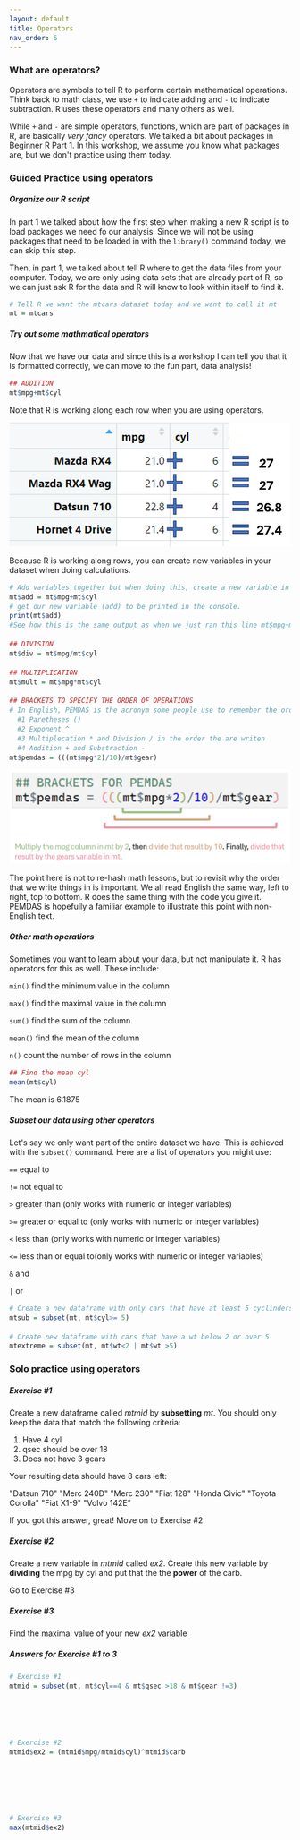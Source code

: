 ```yaml
---
layout: default
title: Operators
nav_order: 6
---
```


### What are operators?

Operators are symbols to tell R to perform certain mathematical operations. Think back to math class, we use `+` to indicate adding and `-` to indicate subtraction. R uses these operators and many others as well.

While `+` and `-` are simple operators, functions, which are part of packages in R, are basically *very fancy* operators. We talked a bit about packages in Beginner R Part 1. In this workshop, we assume you know what packages are, but we don't practice using them today.

### Guided Practice using operators

##### Organize our R script

In part 1 we talked about how the first step when making a new R script is to load packages we need fo our analysis. Since we will not be using packages that need to be loaded in with the `library()` command today, we can skip this step.

Then, in part 1, we talked about tell R where to get the data files from your computer. Today, we are only using data sets that are already part of R, so we can just ask R for the data and R will know to look within itself to find it.

``` r
# Tell R we want the mtcars dataset today and we want to call it mt
mt = mtcars
```

##### Try out some mathmatical operators

Now that we have our data and since this is a workshop I can tell you that it is formatted correctly, we can move to the fun part, data analysis!

``` r
## ADDITION 
mt$mpg+mt$cyl
```

Note that R is working along each row when you are using operators.

![](images/addition.png)

Because R is working along rows, you can create new variables in your dataset when doing calculations.

``` r
# Add variables together but when doing this, create a new variable in the mt dataset
mt$add = mt$mpg+mt$cyl
# get our new variable (add) to be printed in the console. 
print(mt$add)
#See how this is the same output as when we just ran this line mt$mpg+mt$cyl ?

## DIVISION
mt$div = mt$mpg/mt$cyl

## MULTIPLICATION
mt$mult = mt$mpg*mt$cyl

## BRACKETS TO SPECIFY THE ORDER OF OPERATIONS
# In English, PEMDAS is the acronym some people use to remember the order to calculate equations
  #1 Paretheses () 
  #2 Exponent ^ 
  #3 Multiplecation * and Division / in the order the are writen 
  #4 Addition + and Substraction - 
mt$pemdas = (((mt$mpg*2)/10)/mt$gear)
```

![](images/pemdas.png)

The point here is not to re-hash math lessons, but to revisit why the order that we write things in is important. We all read English the same way, left to right, top to bottom. R does the same thing with the code you give it. PEMDAS is hopefully a familiar example to illustrate this point with non-English text.

##### Other math operatiors

Sometimes you want to learn about your data, but not manipulate it. R has operators for this as well. These include:

`min()` find the minimum value in the column

`max()` find the maximal value in the column

`sum()` find the sum of the column

`mean()` find the mean of the column

`n()` count the number of rows in the column

``` r
## Find the mean cyl
mean(mt$cyl)
```

The mean is 6.1875

##### Subset our data using other operators

Let's say we only want part of the entire dataset we have. This is achieved with the `subset()` command. Here are a list of operators you might use:

`==` equal to

`!=` not equal to

`>` greater than (only works with numeric or integer variables)

`>=` greater or equal to (only works with numeric or integer variables)

`<` less than (only works with numeric or integer variables)

`<=` less than or equal to(only works with numeric or integer variables)

`&` and

`|` or

``` r
# Create a new dataframe with only cars that have at least 5 cyclinders
mtsub = subset(mt, mt$cyl>= 5)

# Create new dataframe with cars that have a wt below 2 or over 5
mtextreme = subset(mt, mt$wt<2 | mt$wt >5)
```

### Solo practice using operators

##### Exercise #1

Create a new dataframe called *mtmid* by **subsetting** *mt*. You should only keep the data that match the following criteria:

1.  Have 4 cyl
2.  qsec should be over 18
3.  Does not have 3 gears

Your resulting data should have 8 cars left:

"Datsun 710" "Merc 240D" "Merc 230" "Fiat 128" "Honda Civic" "Toyota Corolla" "Fiat X1-9" "Volvo 142E"

If you got this answer, great! Move on to Exercise #2

##### Exercise #2

Create a new variable in *mtmid* called *ex2*. Create this new variable by **dividing** the mpg by cyl and put that the the **power** of the carb.

Go to Exercise #3

##### Exercise #3

Find the maximal value of your new *ex2* variable

##### Answers for Exercise #1 to 3

``` r
# Exercise #1
mtmid = subset(mt, mt$cyl==4 & mt$qsec >18 & mt$gear !=3)





# Exercise #2
mtmid$ex2 = (mtmid$mpg/mtmid$cyl)^mtmid$carb






# Exercise #3
max(mtmid$ex2)
```
